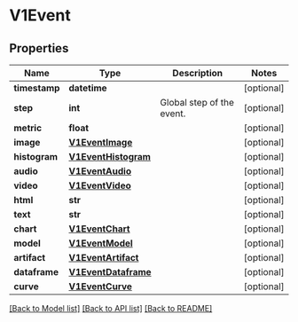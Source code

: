 # V1Event


## Properties
Name | Type | Description | Notes
------------ | ------------- | ------------- | -------------
**timestamp** | **datetime** |  | [optional] 
**step** | **int** | Global step of the event. | [optional] 
**metric** | **float** |  | [optional] 
**image** | [**V1EventImage**](V1EventImage.md) |  | [optional] 
**histogram** | [**V1EventHistogram**](V1EventHistogram.md) |  | [optional] 
**audio** | [**V1EventAudio**](V1EventAudio.md) |  | [optional] 
**video** | [**V1EventVideo**](V1EventVideo.md) |  | [optional] 
**html** | **str** |  | [optional] 
**text** | **str** |  | [optional] 
**chart** | [**V1EventChart**](V1EventChart.md) |  | [optional] 
**model** | [**V1EventModel**](V1EventModel.md) |  | [optional] 
**artifact** | [**V1EventArtifact**](V1EventArtifact.md) |  | [optional] 
**dataframe** | [**V1EventDataframe**](V1EventDataframe.md) |  | [optional] 
**curve** | [**V1EventCurve**](V1EventCurve.md) |  | [optional] 

[[Back to Model list]](../README.md#documentation-for-models) [[Back to API list]](../README.md#documentation-for-api-endpoints) [[Back to README]](../README.md)


